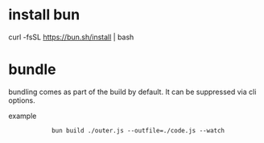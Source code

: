 # install bun
curl -fsSL https://bun.sh/install | bash

# bundle

bundling comes as part of the build by default.
It can be suppressed via cli options.

example

                bun build ./outer.js --outfile=./code.js --watch

